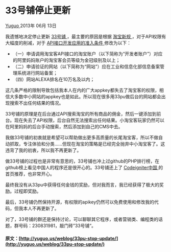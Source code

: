 #  33号铺停止更新 

[ Yuguo ](http://yuguo.us) 2013年 06月 13日 

我遗憾地决定停止更新 [ 33号铺 ](https://github.com/yuguo/33pu) ，最主要的原因是根据 [ 淘宝新规 ](http://club.alimama.com/read-htm-tid-4369390.html) ，对于API权限有大幅度的削减，对于 [ API接口开发应用的准入条件 ](http://open.taobao.com/doc/detail.htm?id=139) 修改为以下： 

  * （一）申请调用淘宝客API接口的淘宝账户（以下简称为“开发者账户”）对应的阿里妈妈账户的淘宝客会员等级为金冠级别及以上； 
  * （二）申请验证的网站（以下简称为“网站”）应在工业和信息化部信息备案管理系统进行网站备案； 
  * （四）网站ALEXA排名在10万名及以内； 

这几条严格的限制导致包括我本人在内的广大appkey都失去了淘宝客的权限，相信大多数中小网站的appkey也是如此。所以现在很多用33pu做后台的网站都会出现搜索不出任何结果的情况。 

33号铺的原理是在后台通过API搜索淘宝的所有商品的佣金，然后一键添加到前台。现在失去了API权限，后台自然无法搜索出任何结果。小淘宝客玩家仍然可以在阿里妈妈的后台手动搜索，然后添加到自己的CMS中去。 

我做33号铺的初衷就是希望可以帮助做出更多高质量的长尾淘宝客，所以不做自动抓取，专注体验和分类……但现在淘宝的策略是已经完全抛弃中小淘宝客了。这违背了我的初衷，所以我不再更新了。 

做33号铺的过程也是非常有意思的，33号铺也冲上过github的PHP排行榜，在github榜上看见中国人的程序还是很开心的。33号铺还上了 [ Codeigniter中国 ](http://codeigniter.org.cn/news/project_33pu) 的首页推荐，也非常开心。 

最终我没有从33pu中获得任何金钱的奖励，但对我而言，我已经获得了极大的奖励。过程即奖励。 

最后，33号铺仍然保持开源，有权限的apikey仍然可以免费使用和修改我的代码，但我本人不再更新了。 

对了，33号铺的群还是保持讨论，可以聊聊其它程序，或者营销类、编程类的话题，群号码：230831981，敲门砖”33号铺“。 
#### 原文：[http://yuguo.us/weblog/33pu-stop-update/](http://yuguo.us/weblog/33pu-stop-update/)